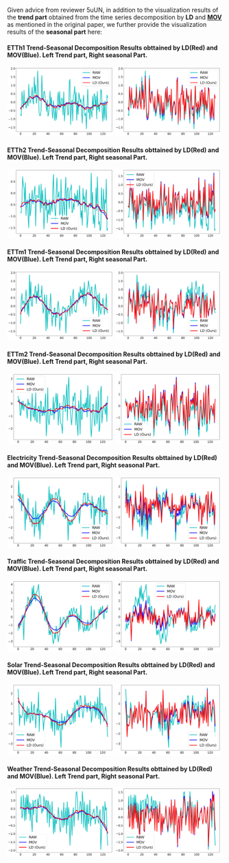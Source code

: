 Given advice from reviewer 5uUN, in addition to the visualization results of the **trend part** obtained from the time series decomposition by **LD** and **[MOV](https://arxiv.org/abs/2106.13008)** as mentioned in the original paper, 
we further provide the visualization results of the **seasonal part** here:

#### ETTh1 Trend-Seasonal Decomposition Results obttained by LD(Red) and MOV(Blue).  Left Trend part, Right seasonal Part.
<img src="Visualiziation_of_STD/ETTh1/trend.png" alt="ETTh1 trend" width=49%> <img src="Visualiziation_of_STD/ETTh1/season.png" alt="ETTh1 seasonal" width=49%>

#### ETTh2 Trend-Seasonal Decomposition Results obttained by LD(Red) and MOV(Blue).  Left Trend part, Right seasonal Part.
<img src="Visualiziation_of_STD/ETTh2/trend.png" alt="ETTh2 trend" width=49%> <img src="Visualiziation_of_STD/ETTh2/season.png" alt="ETTh2 seasonal" width=49%>

#### ETTm1 Trend-Seasonal Decomposition Results obttained by LD(Red) and MOV(Blue).  Left Trend part, Right seasonal Part.
<img src="Visualiziation_of_STD/ETTm1/trend.png" alt="ETTm1 trend" width=49%> <img src="Visualiziation_of_STD/ETTm1/season.png" alt="ETTm1 seasonal" width=49%>

#### ETTm2 Trend-Seasonal Decomposition Results obttained by LD(Red) and MOV(Blue).  Left Trend part, Right seasonal Part.
<img src="Visualiziation_of_STD/ETTm2/trend.png" alt="ETTm2 trend" width=49%> <img src="Visualiziation_of_STD/ETTm2/season.png" alt="ETTm2 seasonal" width=49%>

#### Electricity Trend-Seasonal Decomposition Results obttained by LD(Red) and MOV(Blue).  Left Trend part, Right seasonal Part.
<img src="Visualiziation_of_STD/Electricity/trend.png" alt="Electricity trend" width=49%> <img src="Visualiziation_of_STD/Electricity/season.png" alt="Electricity seasonal" width=49%>

#### Traffic Trend-Seasonal Decomposition Results obttained by LD(Red) and MOV(Blue).  Left Trend part, Right seasonal Part.
<img src="Visualiziation_of_STD/Traffic/trend.png" alt="Traffic trend" width=49%> <img src="Visualiziation_of_STD/Traffic/season.png" alt="Traffic seasonal" width=49%>

#### Solar Trend-Seasonal Decomposition Results obttained by LD(Red) and MOV(Blue).  Left Trend part, Right seasonal Part.
<img src="Visualiziation_of_STD/Solar/trend.png" alt="Solar trend" width=49%> <img src="Visualiziation_of_STD/Solar/season.png" alt="Solar seasonal" width=49%>

#### Weather Trend-Seasonal Decomposition Results obttained by LD(Red) and MOV(Blue).  Left Trend part, Right seasonal Part.
<img src="Visualiziation_of_STD/Weather/trend.png" alt="Weather trend" width=49%> <img src="Visualiziation_of_STD/Weather/season.png" alt="Weather seasonal" width=49%>
